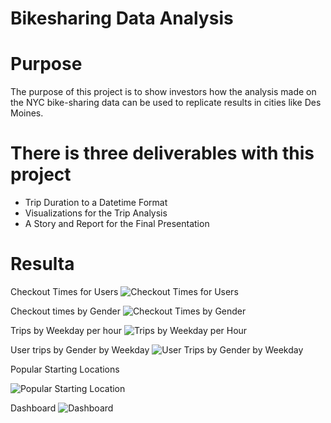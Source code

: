 # Bikesharing Data Analysis

# Purpose

The purpose of this project is to show investors how the analysis made on the NYC bike-sharing data can be used to replicate results in cities like Des Moines. 

# There is three deliverables with this project
* Trip Duration to a Datetime Format
* Visualizations for the Trip Analysis
* A Story and Report for the Final Presentation

# Resulta

Checkout Times for Users
![Checkout Times for Users](https://user-images.githubusercontent.com/102333060/177055638-38d25841-55de-4702-88b6-b17c99fcedb8.png)


Checkout times by Gender
![Checkout Times by Gender](https://user-images.githubusercontent.com/102333060/177055661-5f2f9566-9d23-47ee-8b4f-635a85b43bef.png)


Trips by Weekday per hour
![Trips by Weekday per Hour](https://user-images.githubusercontent.com/102333060/177055679-226c7ca9-eb69-4da4-b390-a7b3ff4ae5ab.png)

User trips by Gender by Weekday
![User Trips by Gender by Weekday](https://user-images.githubusercontent.com/102333060/177055694-8527751f-ac3b-4241-bb6f-6d9f8602fa98.png)

Popular Starting Locations

![Popular Starting Location](https://user-images.githubusercontent.com/102333060/177055711-bfbd0f6f-d42d-4fa8-a765-12404240d663.png)



Dashboard
![Dashboard ](https://user-images.githubusercontent.com/102333060/177055700-0f0cdea8-2dbb-49e5-ba40-04001da6f72c.png)


